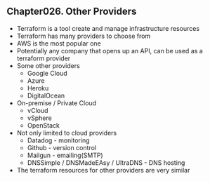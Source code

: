 
## Chapter026. Other Providers

* Terraform is a tool create and manage infrastructure resources
* Terraform has many providers to choose from 
* AWS is the most popular one
* Potentially any company that opens up an API, can be used as a terraform provider
* Some other providers
    * Google Cloud
    * Azure
    * Heroku
    * DigitalOcean
* On-premise / Private Cloud
    * vCloud
    * vSphere
    * OpenStack
* Not only limited to cloud providers
    * Datadog - monitoring
    * Github - version control
    * Mailgun - emailing(SMTP)
    * DNSSimple / DNSMadeEAsy / UltraDNS - DNS hosting
* The terraform resources for other providers are very similar

